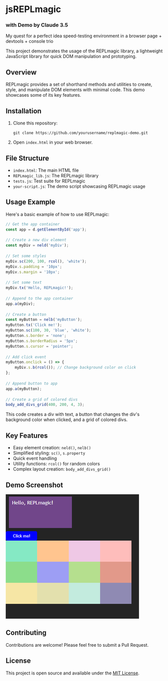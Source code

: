 # jsREPLmagic 
### with Demo by Claude 3.5
My quest for a perfect idea speed-testing environment in a browser page + devtools + console trio

This project demonstrates the usage of the REPLmagic library, a lightweight JavaScript library for quick DOM manipulation and prototyping.

## Overview

REPLmagic provides a set of shorthand methods and utilities to create, style, and manipulate DOM elements with minimal code. This demo showcases some of its key features.

## Installation

1. Clone this repository:
   ```
   git clone https://github.com/yourusername/replmagic-demo.git
   ```
2. Open `index.html` in your web browser.

## File Structure

- `index.html`: The main HTML file
- `REPLmagic_lib.js`: The REPLmagic library
- `tests.js`: Test suite for REPLmagic
- `your-script.js`: The demo script showcasing REPLmagic usage

## Usage Example

Here's a basic example of how to use REPLmagic:

```javascript
// Get the app container
const app = d.getElementById('app');

// Create a new div element
const myDiv = neld('myDiv');

// Set some styles
myDiv.sc(200, 100, rcol(), 'white');
myDiv.s.padding = '10px';
myDiv.s.margin = '10px';

// Set some text
myDiv.tx('Hello, REPLmagic!');

// Append to the app container
app.a(myDiv);

// Create a button
const myButton = nelb('myButton');
myButton.tx('Click me!');
myButton.sc(100, 30, 'blue', 'white');
myButton.s.border = 'none';
myButton.s.borderRadius = '5px';
myButton.s.cursor = 'pointer';

// Add click event
myButton.onclick = () => {
    myDiv.s.b(rcol()); // Change background color on click
};

// Append button to app
app.a(myButton);

// Create a grid of colored divs
body_add_divs_grid(400, 200, 4, 3);
```

This code creates a div with text, a button that changes the div's background color when clicked, and a grid of colored divs.

## Key Features

- Easy element creation: `neld()`, `nelb()`
- Simplified styling: `sc()`, `s.property`
- Quick event handling
- Utility functions: `rcol()` for random colors
- Complex layout creation: `body_add_divs_grid()`

## Demo Screenshot

![REPLmagic Demo Screenshot](screenshot.png)

## Contributing

Contributions are welcome! Please feel free to submit a Pull Request.

## License

This project is open source and available under the [MIT License](LICENSE).
